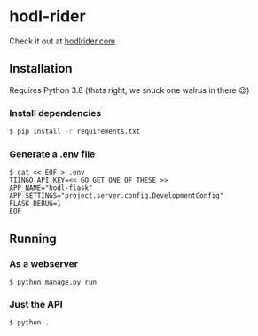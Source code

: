 # hodl-rider

Check it out at [hodlrider.com](https://hodlrider.com)

## Installation
Requires Python 3.8 (thats right, we snuck one walrus in there 😉)

### Install dependencies 
```sh
$ pip install -r requirements.txt
```

### Generate a .env file
```shell script
$ cat << EOF > .env
TIINGO_API_KEY=<< GO GET ONE OF THESE >>
APP_NAME="hodl-flask"
APP_SETTINGS="project.server.config.DevelopmentConfig"
FLASK_DEBUG=1
EOF
```

## Running
### As a webserver
```
$ python manage.py run
```

### Just the API
```
$ python .
```
